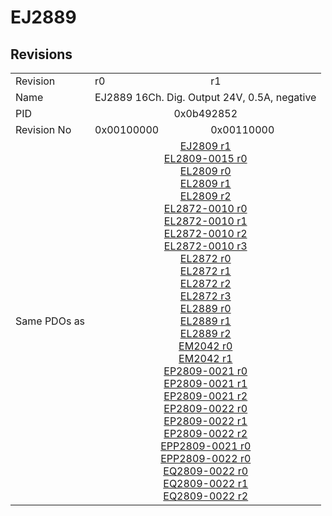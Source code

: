 # EJ2889

## Revisions
<table>
<tr>
<td>Revision</td>
<td>r0</td>
<td>r1</td>
</tr>
<tr>
<td>Name</td>
<td colspan=2 align="center">EJ2889 16Ch. Dig. Output 24V, 0.5A, negative</td>
</tr>
<tr>
<td>PID</td>
<td colspan=2 align="center">0x0b492852</td>
</tr>
<tr>
<td>Revision No</td>
<td>0x00100000</td>
<td>0x00110000</td>
</tr>
<tr>
<td>Same PDOs as</td>
<td colspan=2 align="center"><a href="EJ2809.md">EJ2809 r1</a><br/><a href="EL2809-0015.md">EL2809-0015 r0</a><br/><a href="EL2809.md">EL2809 r0</a><br/><a href="EL2809.md">EL2809 r1</a><br/><a href="EL2809.md">EL2809 r2</a><br/><a href="EL2872-0010.md">EL2872-0010 r0</a><br/><a href="EL2872-0010.md">EL2872-0010 r1</a><br/><a href="EL2872-0010.md">EL2872-0010 r2</a><br/><a href="EL2872-0010.md">EL2872-0010 r3</a><br/><a href="EL2872.md">EL2872 r0</a><br/><a href="EL2872.md">EL2872 r1</a><br/><a href="EL2872.md">EL2872 r2</a><br/><a href="EL2872.md">EL2872 r3</a><br/><a href="EL2889.md">EL2889 r0</a><br/><a href="EL2889.md">EL2889 r1</a><br/><a href="EL2889.md">EL2889 r2</a><br/><a href="EM2042.md">EM2042 r0</a><br/><a href="EM2042.md">EM2042 r1</a><br/><a href="EP2809-0021.md">EP2809-0021 r0</a><br/><a href="EP2809-0021.md">EP2809-0021 r1</a><br/><a href="EP2809-0021.md">EP2809-0021 r2</a><br/><a href="EP2809-0022.md">EP2809-0022 r0</a><br/><a href="EP2809-0022.md">EP2809-0022 r1</a><br/><a href="EP2809-0022.md">EP2809-0022 r2</a><br/><a href="EPP2809-0021.md">EPP2809-0021 r0</a><br/><a href="EPP2809-0022.md">EPP2809-0022 r0</a><br/><a href="EQ2809-0022.md">EQ2809-0022 r0</a><br/><a href="EQ2809-0022.md">EQ2809-0022 r1</a><br/><a href="EQ2809-0022.md">EQ2809-0022 r2</a></td>
</tr>
</table>
